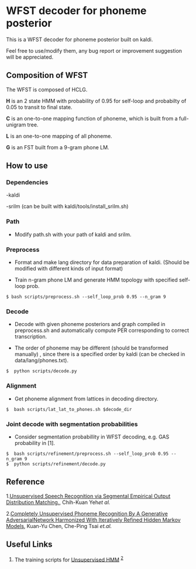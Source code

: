 # WFST decoder for phoneme posterior

This is a WFST decoder for phoneme posterior built on kaldi.

Feel free to use/modify them, any bug report or improvement suggestion will be appreciated. 

<!--If you find this project helpful for your research, please do consider to cite our paper, thanks! -->

##  Composition of WFST

The WFST is composed of HCLG. 

**H** is an 2 state HMM with probability of 0.95 for self-loop and probabilty of 0.05 to transit to final state.

**C** is an one-to-one mapping function of phoneme, which is built from a full-unigram tree.

**L** is an one-to-one mapping of all phoneme.

**G** is an FST built from a 9-gram phone LM.

## How to use

### Dependencies

-kaldi 

-srilm (can be built with kaldi/tools/install_srilm.sh)

### Path

- Modify path.sh with your path of kaldi and srilm.

### Preprocess

- Format and make lang directory for data preparation of kaldi. (Should be modified with different kinds of input format)

- Train n-gram phone LM and generate HMM topology with specified self-loop prob.

```
$ bash scripts/preprocess.sh --self_loop_prob 0.95 --n_gram 9
```

### Decode

- Decode with given phoneme posteriors and graph compiled in preprocess.sh and automatically compute PER corresponding to correct transcription.

- The order of phoneme may be different (should be transformed manually) , since there is a specified order by kaldi (can be checked in data/lang/phones.txt).


```
$  python scripts/decode.py 
```

### Alignment

- Get phoneme alignment from lattices in decoding directory.

```
$  bash scripts/lat_lat_to_phones.sh $decode_dir
```

### Joint decode with segmentation probabilities

-  Consider segmentation probabillity in WFST decoding, e.g. GAS probability in [1].

```
$  bash scripts/refinement/preprocess.sh --self_loop_prob 0.95 --n_gram 9
$  python scripts/refinement/decode.py 
```

## Reference

1.[Unsupervised Speech Recognition via Segmental Empirical Output Distribution Matching.](https://arxiv.org/abs/1812.09323), Chih-Kuan Yeh*et al.*

2.[Completely Unsupervised Phoneme Recognition By A Generative AdversarialNetwork Harmonized With Iteratively Refined Hidden Markov Models](https://arxiv.org/abs/1904.04100?fbclid=IwAR3QG6ihbKmLz-e4BdOkRG3AaelP5HGkzLkavzRSF6IORN90BkHX1NLkpRo),  Kuan-Yu Chen, Che-Ping Tsai *et.al.*

## Useful Links

1.  The training scripts for [Unsupervised HMM](https://github.com/jackyyy0228/Unsupervised_HMM) <sup>[2](#Reference)</sup>

